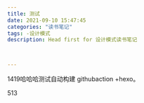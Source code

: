 ```yaml
---
title: 测试
date: 2021-09-10 15:47:45
categories: "读书笔记" 
tags: -设计模式
description: Head first for 设计模式读书笔记



---
```


1419哈哈哈测试自动构建  githubaction +hexo。

513